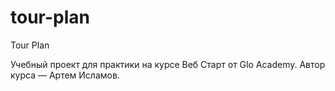 # tour-plan

Tour Plan

Учебный проект для практики на курсе Веб Старт от Glo Academy. Автор курса — Артем Исламов.